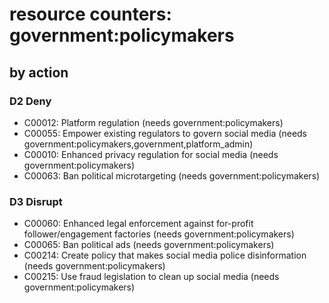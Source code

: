 # resource counters: government:policymakers

## by action


### D2 Deny
* C00012: Platform regulation (needs government:policymakers)
* C00055: Empower existing regulators to govern social media (needs government:policymakers,government,platform_admin)
* C00010: Enhanced privacy regulation for social media (needs government:policymakers)
* C00063: Ban political microtargeting (needs government:policymakers)

### D3 Disrupt
* C00060: Enhanced legal enforcement against for-profit follower/engagement factories (needs government:policymakers)
* C00065: Ban political ads (needs government:policymakers)
* C00214: Create policy that makes social media police disinformation (needs government:policymakers)
* C00215: Use fraud legislation to clean up social media (needs government:policymakers)
